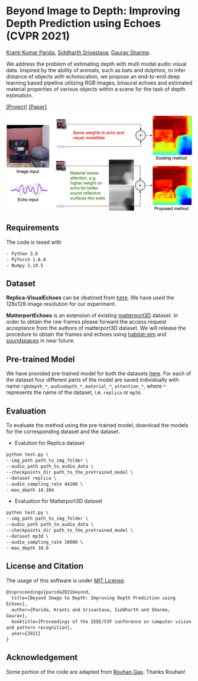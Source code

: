 # Beyond Image to Depth: Improving Depth Prediction using Echoes (CVPR 2021)

[Kranti Kumar Parida](https://krantiparida.github.io/), [Siddharth Srivastava](), [Gaurav Sharma](https://grvsharma.com/).

We address the problem of estimating depth with multi modal audio visual data. Inspired by the ability of animals, such as bats and dolphins, to infer distance of objects with echolocation, we propose an end-to-end deep learning based pipeline utilizing RGB images, binaural echoes and estimated material properties of various objects within a scene for the task of depth estimation.

[[Project]](https://krantiparida.github.io/projects/bimgdepth.html) [[Paper]]() 

![teaser](./teaser.png)

## Requirements
The code is tesed with
``` 
- Python 3.6 
- PyTorch 1.6.0
- Numpy 1.19.5
```

## Dataset

**Replica-VisualEchoes** can be obatined from [here](https://github.com/facebookresearch/VisualEchoes). We have used the 128x128 image resolution for our experiment. 

**MatterportEchoes** is an extension of existing [matterport3D](https://niessner.github.io/Matterport/) dataset. In order to obtain the raw frames please forward the access request acceptance from the authors of matterport3D dataset. We will release the procedure to obtain the frames and echoes using [habitat-sim](https://github.com/facebookresearch/habitat-sim) and [soundspaces](https://github.com/facebookresearch/sound-spaces) in near future.

## Pre-trained Model
We have provided pre-trained model for both the datasets [here](https://drive.google.com/drive/folders/1k26oP5D1YTrWIBFblySIIqZzTT6kF4yd?usp=sharing). For each of the dataset four different parts of the model are saved individually with name `rgbdepth_*`, `audiodepth_*`, `material_*`, `attention_*`, where `*` represents the name of the dataset, i.e. `replica` or `mp3d`.

## Evaluation 

To evaluate the method using the pre-trained model, download the models for the corresponding dataset and the dataset.
- Evalution for Replica dataset
```
python test.py \
--img_path path_to_img_folder \
--audio_path path_to_audio_data \
--checkpoints_dir path_to_the_pretrained_model \
--dataset replica \
--audio_sampling_rate 44100 \
--max_depth 14.104
```
- Evaluation for Matterport3D dataset
```
python test.py \
--img_path path_to_img_folder \
--audio_path path_to_audio_data \
--checkpoints_dir path_to_the_pretrained_model \
--dataset mp3d \
--audio_sampling_rate 16000 \
--max_depth 10.0
```


## License and Citation
The usage of this software is under [MIT License](https://github.com/krantiparida/betond-image-to-depth/blob/main/LICENSE).
```
@inproceedings{parida2021beyond,
  title={Beyond Image to Depth: Improving Depth Prediction using Echoes},
  author={Parida, Kranti and Srivastava, Siddharth and Sharma, Gaurav},
  booktitle={Proceedings of the IEEE/CVF conference on computer vision and pattern recognition},
  year={2021}
}
```

## Acknowledgement
Some portion of the code are adapted from [Rouhan Gao](https://ai.stanford.edu/~rhgao/). Thanks Rouhan!